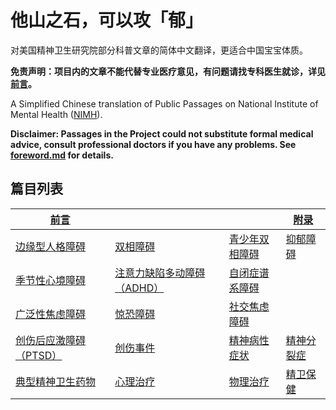 # 他山之石，可以攻「郁」

对美国精神卫生研究院部分科普文章的简体中文翻译，更适合中国宝宝体质。

**免责声明：项目内的文章不能代替专业医疗意见，有问题请找专科医生就诊，详见[前言](/foreword.md#阅读前须知)。**

A Simplified Chinese translation of Public Passages on National Institute of Mental Health ([NIMH](https://www.nimh.nih.gov)).

**Disclaimer: Passages in the Project could not substitute formal medical advice, consult professional doctors if you have any problems. See [foreword.md](/foreword.md#阅读前须知) for details.**

## 篇目列表

| [前言] |  |  |[附录] |
|---|---|---|---|
| [边缘型人格障碍] | [双相障碍] | [青少年双相障碍] | [抑郁障碍] |
| [季节性心境障碍] | [注意力缺陷多动障碍（ADHD）] | [自闭症谱系障碍] |  |
| [广泛性焦虑障碍] | [惊恐障碍] | [社交焦虑障碍] |  |
| [创伤后应激障碍（PTSD）] | [创伤事件] | [精神病性症状] | [精神分裂症] |
| [典型精神卫生药物] | [心理治疗] | [物理治疗] | [精卫保健] |


[前言]:/foreword.md
[边缘型人格障碍]:/articles/BPD.md
[双相障碍]:/articles/BD.md
[青少年双相障碍]:/articles/BD-Teens.md
[抑郁障碍]:/articles/Depression.md
[季节性心境障碍]:/articles/SeasonalAD.md
[注意力缺陷多动障碍（ADHD）]:/articles/ADHD.md
[自闭症谱系障碍]:/articles/ASD.md
[广泛性焦虑障碍]:/articles/GAD.md
[惊恐障碍]:/articles/PanicDisorder.md
[社交焦虑障碍]:/articles/SAD.md
[创伤后应激障碍（PTSD）]:/articles/PTSD.md
[创伤事件]:/articles/TraumaticEvents.md
[精神病性症状]:/articles/Psychosis.md
[精神分裂症]:/articles/Schizophrenia.md
[典型精神卫生药物]:/articles/Medications.md
[心理治疗]:/articles/Psychotherapies.md
[物理治疗]:/articles/BST.md
[精卫保健]:/articles/SelfCare.md
[附录]:/appendix.md

